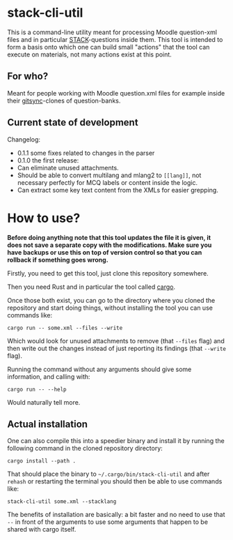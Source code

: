 # stack-cli-util

This is a command-line utility meant for processing Moodle question-xml files and in particular [STACK](https://stack-assessment.org/)-questions inside them. This tool is intended to form a basis onto which one can build small "actions" that the tool can execute on materials, not many actions exist at this point.

## For who?

Meant for people working with Moodle question.xml files for example inside their [gitsync](https://github.com/maths/moodle-qbank_gitsync)-clones of question-banks.

## Current state of development

Changelog:
 - 0.1.1 some fixes related to changes in the parser
 - 0.1.0 the first release:
  - Can eliminate unused attachments.
  - Should be able to convert multilang and mlang2 to `[[lang]]`, not necessary perfectly for MCQ labels or content inside the logic.
  - Can extract some key text content from the XMLs for easier grepping.


# How to use?

**Before doing anything note that this tool updates the file it is given, it does not save a separate copy with the modifications. Make sure you have backups or use this on top of version control so that you can rollback if something goes wrong.**

Firstly, you need to get this tool, just clone this repository somewhere.

Then you need Rust and in particular the tool called [cargo](https://doc.rust-lang.org/cargo/getting-started/installation.html).

Once those both exist, you can go to the directory where you cloned the repository and start doing things, without installing the tool you can use commands like:
```
cargo run -- some.xml --files --write
```
Which would look for unused attachments to remove (that `--files` flag) and then write out the changes instead of just reporting its findings (that `--write` flag).

Running the command without any arguments should give some information, and calling with:
```
cargo run -- --help
```
Would naturally tell more.

## Actual installation

One can also compile this into a speedier binary and install it by running the following command in the cloned repository directory:
```
cargo install --path .
```
That should place the binary to `~/.cargo/bin/stack-cli-util` and after `rehash` or restarting the terminal you should then be able to use commands like:
```
stack-cli-util some.xml --stacklang
```
The benefits of installation are basically: a bit faster and no need to use that `--` in front of the arguments to use some arguments that happen to be shared with cargo itself.
